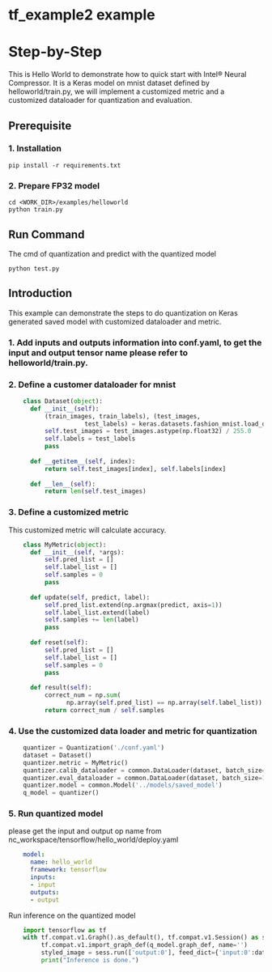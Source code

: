 tf_example2 example
=====================

Step-by-Step
============

This is Hello World to demonstrate how to quick start with Intel® Neural Compressor. It is a Keras model on mnist dataset defined by helloworld/train.py, we will implement a customized metric and a customized dataloader for quantization and evaluation.


## Prerequisite

### 1. Installation
```shell
pip install -r requirements.txt
```

### 2. Prepare FP32 model
```shell
cd <WORK_DIR>/examples/helloworld
python train.py
```
## Run Command
The cmd of quantization and predict with the quantized model 
```shell
python test.py 
```
## Introduction 
This example can demonstrate the steps to do quantization on Keras generated saved model with customized dataloader and metric. 
### 1. Add inputs and outputs information into conf.yaml, to get the input and output tensor name please refer to helloworld/train.py.  

### 2. Define a customer dataloader for mnist  

```python
    class Dataset(object):
      def __init__(self):
          (train_images, train_labels), (test_images,
                     test_labels) = keras.datasets.fashion_mnist.load_data()
          self.test_images = test_images.astype(np.float32) / 255.0
          self.labels = test_labels
          pass
    
      def __getitem__(self, index):
          return self.test_images[index], self.labels[index]
    
      def __len__(self):
          return len(self.test_images)

```

### 3. Define a customized metric  
This customized metric will calculate accuracy.
```python
    class MyMetric(object):
      def __init__(self, *args):
          self.pred_list = []
          self.label_list = []
          self.samples = 0
          pass
    
      def update(self, predict, label):
          self.pred_list.extend(np.argmax(predict, axis=1))
          self.label_list.extend(label)
          self.samples += len(label) 
          pass
    
      def reset(self):
          self.pred_list = []
          self.label_list = []
          self.samples = 0
          pass
    
      def result(self):
          correct_num = np.sum(
                np.array(self.pred_list) == np.array(self.label_list))
          return correct_num / self.samples

```
### 4. Use the customized data loader and metric for quantization 
```python
    quantizer = Quantization('./conf.yaml')
    dataset = Dataset()
    quantizer.metric = MyMetric()
    quantizer.calib_dataloader = common.DataLoader(dataset, batch_size=1)
    quantizer.eval_dataloader = common.DataLoader(dataset, batch_size=1)
    quantizer.model = common.Model('../models/saved_model')
    q_model = quantizer()

```

### 5. Run quantized model
please get the input and output op name from nc_workspace/tensorflow/hello_world/deploy.yaml
```yaml
    model:
      name: hello_world
      framework: tensorflow
      inputs:
      - input
      outputs:
      - output
```
Run inference on the quantized model
```python
    import tensorflow as tf
    with tf.compat.v1.Graph().as_default(), tf.compat.v1.Session() as sess:
         tf.compat.v1.import_graph_def(q_model.graph_def, name='')
         styled_image = sess.run(['output:0'], feed_dict={'input:0':dataset.test_images})
         print("Inference is done.")
```
